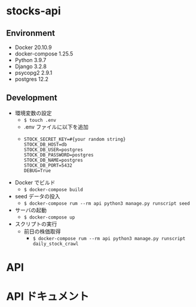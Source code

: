 # stocks-api

## Environment
* Docker 20.10.9
* docker-compose 1.25.5
* Python 3.9.7
* Django 3.2.8
* psycopg2 2.9.1
* postgres 12.2

## Development
* 環境変数の設定
  * `$ touch .env`
  * .env ファイルに以下を追加
  * ```
    STOCK_SECRET_KEY=#{your random string}
    STOCK_DB_HOST=db
    STOCK_DB_USER=postgres
    STOCK_DB_PASSWORD=postgres
    STOCK_DB_NAME=postgres
    STOCK_DB_PORT=5432
    DEBUG=True
    ```
* Docker でビルド
  * `$ docker-compose build`
* seed データの投入
  * `$ docker-compose rum --rm api python3 manage.py runscript seed`
* サーバの起動
  * `$ docker-compose up`
* スクリプトの実行
  * 前日の株価取得
    * `$ docker-compose rum --rm api python3 manage.py runscript daily_stock_crawl`

# API

# API ドキュメント
